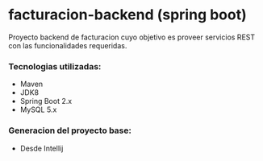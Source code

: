 # facturacion-backend (spring boot)
Proyecto backend de facturacion cuyo objetivo es proveer servicios REST con las funcionalidades requeridas.

### Tecnologias utilizadas:
- Maven
- JDK8
- Spring Boot 2.x
- MySQL 5.x

### Generacion del proyecto base:
-  Desde Intellij
